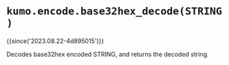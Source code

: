 # `kumo.encode.base32hex_decode(STRING)`

{{since('2023.08.22-4d895015')}}

Decodes base32hex encoded STRING, and returns the decoded string.

